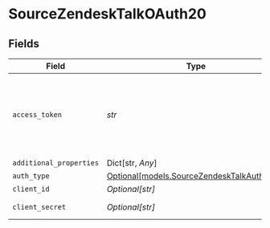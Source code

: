 # SourceZendeskTalkOAuth20


## Fields

| Field                                                                                                                                             | Type                                                                                                                                              | Required                                                                                                                                          | Description                                                                                                                                       |
| ------------------------------------------------------------------------------------------------------------------------------------------------- | ------------------------------------------------------------------------------------------------------------------------------------------------- | ------------------------------------------------------------------------------------------------------------------------------------------------- | ------------------------------------------------------------------------------------------------------------------------------------------------- |
| `access_token`                                                                                                                                    | *str*                                                                                                                                             | :heavy_check_mark:                                                                                                                                | The value of the API token generated. See the <a href="https://docs.airbyte.com/integrations/sources/zendesk-talk">docs</a> for more information. |
| `additional_properties`                                                                                                                           | Dict[str, *Any*]                                                                                                                                  | :heavy_minus_sign:                                                                                                                                | N/A                                                                                                                                               |
| `auth_type`                                                                                                                                       | [Optional[models.SourceZendeskTalkAuthType]](../models/sourcezendesktalkauthtype.md)                                                              | :heavy_minus_sign:                                                                                                                                | N/A                                                                                                                                               |
| `client_id`                                                                                                                                       | *Optional[str]*                                                                                                                                   | :heavy_minus_sign:                                                                                                                                | Client ID                                                                                                                                         |
| `client_secret`                                                                                                                                   | *Optional[str]*                                                                                                                                   | :heavy_minus_sign:                                                                                                                                | Client Secret                                                                                                                                     |